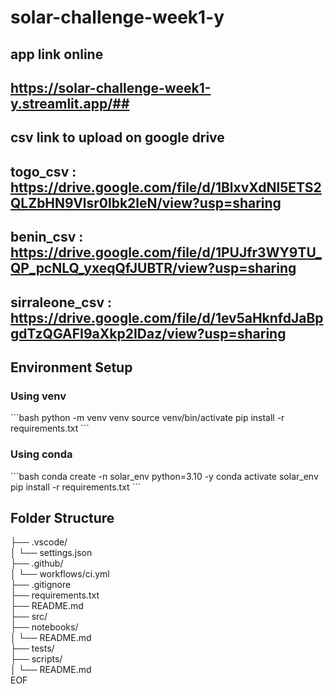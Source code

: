 # solar-challenge-week1-y

## app link online ##
## https://solar-challenge-week1-y.streamlit.app/##

## csv link to upload on google drive 
## togo_csv : https://drive.google.com/file/d/1BlxvXdNl5ETS2QLZbHN9Vlsr0lbk2leN/view?usp=sharing
## benin_csv : https://drive.google.com/file/d/1PUJfr3WY9TU_QP_pcNLQ_yxeqQfJUBTR/view?usp=sharing
## sirraleone_csv : https://drive.google.com/file/d/1ev5aHknfdJaBpgdTzQGAFI9aXkp2IDaz/view?usp=sharing




## Environment Setup

### Using venv
\`\`\`bash
python -m venv venv
source venv/bin/activate
pip install -r requirements.txt
\`\`\`

### Using conda
\`\`\`bash
conda create -n solar_env python=3.10 -y
conda activate solar_env
pip install -r requirements.txt
\`\`\`

## Folder Structure
├── .vscode/  
│   └── settings.json  
├── .github/  
│   └── workflows/ci.yml  
├── .gitignore  
├── requirements.txt  
├── README.md  
├── src/  
├── notebooks/  
│   └── README.md  
├── tests/  
├── scripts/  
│   └── README.md  
EOF
